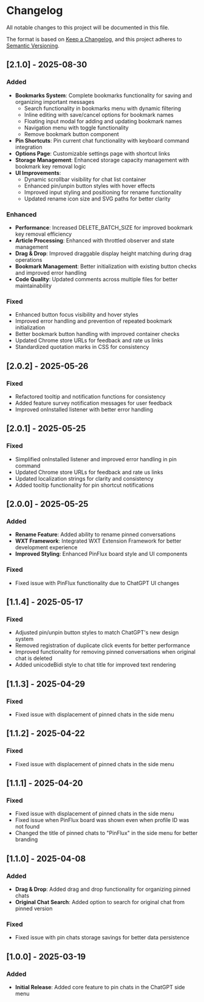 # Changelog

All notable changes to this project will be documented in this file.

The format is based on [Keep a Changelog](https://keepachangelog.com/en/1.1.0/),
and this project adheres to [Semantic Versioning](https://semver.org/spec/v2.0.0.html).

## [2.1.0] - 2025-08-30

### Added
- **Bookmarks System**: Complete bookmarks functionality for saving and organizing important messages
  - Search functionality in bookmarks menu with dynamic filtering
  - Inline editing with save/cancel options for bookmark names
  - Floating input modal for adding and updating bookmark names
  - Navigation menu with toggle functionality
  - Remove bookmark button component
- **Pin Shortcuts**: Pin current chat functionality with keyboard command integration
- **Options Page**: Customizable settings page with shortcut links
- **Storage Management**: Enhanced storage capacity management with bookmark key removal logic
- **UI Improvements**: 
  - Dynamic scrollbar visibility for chat list container
  - Enhanced pin/unpin button styles with hover effects
  - Improved input styling and positioning for rename functionality
  - Updated rename icon size and SVG paths for better clarity

### Enhanced
- **Performance**: Increased DELETE_BATCH_SIZE for improved bookmark key removal efficiency
- **Article Processing**: Enhanced with throttled observer and state management
- **Drag & Drop**: Improved draggable display height matching during drag operations
- **Bookmark Management**: Better initialization with existing button checks and improved error handling
- **Code Quality**: Updated comments across multiple files for better maintainability

### Fixed
- Enhanced button focus visibility and hover styles
- Improved error handling and prevention of repeated bookmark initialization
- Better bookmark button handling with improved container checks
- Updated Chrome store URLs for feedback and rate us links
- Standardized quotation marks in CSS for consistency

## [2.0.2] - 2025-05-26

### Fixed
- Refactored tooltip and notification functions for consistency
- Added feature survey notification messages for user feedback
- Improved onInstalled listener with better error handling

## [2.0.1] - 2025-05-25

### Fixed
- Simplified onInstalled listener and improved error handling in pin command
- Updated Chrome store URLs for feedback and rate us links
- Updated localization strings for clarity and consistency
- Added tooltip functionality for pin shortcut notifications

## [2.0.0] - 2025-05-25

### Added
- **Rename Feature**: Added ability to rename pinned conversations
- **WXT Framework**: Integrated WXT Extension Framework for better development experience
- **Improved Styling**: Enhanced PinFlux board style and UI components

### Fixed
- Fixed issue with PinFlux functionality due to ChatGPT UI changes

## [1.1.4] - 2025-05-17

### Fixed
- Adjusted pin/unpin button styles to match ChatGPT's new design system
- Removed registration of duplicate click events for better performance
- Improved functionality for removing pinned conversations when original chat is deleted
- Added unicodeBidi style to chat title for improved text rendering

## [1.1.3] - 2025-04-29

### Fixed
- Fixed issue with displacement of pinned chats in the side menu

## [1.1.2] - 2025-04-22

### Fixed
- Fixed issue with displacement of pinned chats in the side menu

## [1.1.1] - 2025-04-20

### Fixed
- Fixed issue with displacement of pinned chats in the side menu
- Fixed issue when PinFlux board was shown even when profile ID was not found
- Changed the title of pinned chats to "PinFlux" in the side menu for better branding

## [1.1.0] - 2025-04-08

### Added
- **Drag & Drop**: Added drag and drop functionality for organizing pinned chats
- **Original Chat Search**: Added option to search for original chat from pinned version

### Fixed
- Fixed issue with pin chats storage savings for better data persistence

## [1.0.0] - 2025-03-19

### Added
- **Initial Release**: Added core feature to pin chats in the ChatGPT side menu
